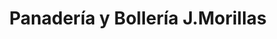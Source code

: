 ---
title: "Panadería y Bollería J.Morillas"
url: /cazorla/panaderia-y-bolleria-j-morillas/
shop: Bäckerei
---